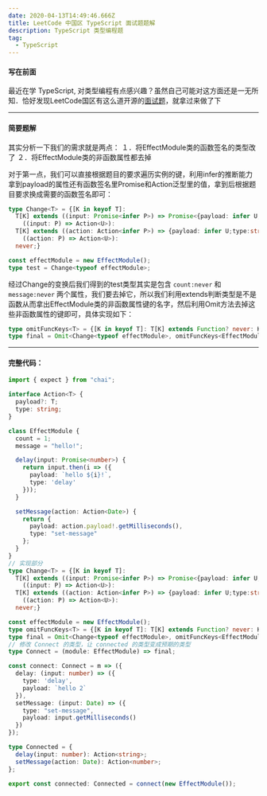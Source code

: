 ```yaml
---
date: 2020-04-13T14:49:46.666Z
title: LeetCode 中国区 TypeScript 面试题题解
description: TypeScript 类型编程题
tag:
  - TypeScript
---
```

#### 写在前面

最近在学 TypeScript, 对类型编程有点感兴趣？虽然自己可能对这方面还是一无所知．恰好发现LeetCode国区有这么道开源的[面试题](https://github.com/LeetCode-OpenSource/hire/blob/master/typescript_zh.md)，就拿过来做了下

---
#### 简要题解

其实分析一下我们的需求就是两点：
１．将EffectModule类的函数签名的类型改了
２．将EffectModule类的非函数属性都去掉

对于第一点，我们可以直接根据题目的要求遍历实例的键，利用infer的推断能力拿到payload的属性还有函数签名里Promise和Action泛型里的值，拿到后根据题目要求换成需要的函数签名即可：

```typescript
type Change<T> = {[K in keyof T]: 
  T[K] extends ((input: Promise<infer P>) => Promise<{payload: infer U;type:string}>)? 
    ((input: P) => Action<U>):
  T[K] extends ((action: Action<infer P>) => {payload: infer U;type:string})?
    ((action: P) => Action<U>):
  never;}

const effectModule = new EffectModule();
type test = Change<typeof effectModule>;
```

经过Change的变换后我们得到的test类型其实是包含 ```count:never``` 和 ```message:never``` 两个属性，我们要去掉它，所以我们利用extends判断类型是不是函数从而拿出EffectModule类的非函数属性键的名字，然后利用Omit方法去掉这些非函数属性的键即可，具体实现如下：

```typescript
type omitFuncKeys<T> = {[K in keyof T]: T[K] extends Function? never: K}[keyof T];
type final = Omit<Change<typeof effectModule>, omitFuncKeys<EffectModule>>;
```
---
#### 完整代码：

```typescript
import { expect } from "chai";

interface Action<T> {
  payload?: T;
  type: string;
}

class EffectModule {
  count = 1;
  message = "hello!";

  delay(input: Promise<number>) {
    return input.then(i => ({
      payload: `hello ${i}!`,
      type: 'delay'
    }));
  }

  setMessage(action: Action<Date>) {
    return {
      payload: action.payload!.getMilliseconds(),
      type: "set-message"
    };
  }
}
// 实现部分
type Change<T> = {[K in keyof T]: 
  T[K] extends ((input: Promise<infer P>) => Promise<{payload: infer U;type:string}>)? 
    ((input: P) => Action<U>):
  T[K] extends ((action: Action<infer P>) => {payload: infer U;type:string})?
    ((action: P) => Action<U>):
  never;}

const effectModule = new EffectModule();
type omitFuncKeys<T> = {[K in keyof T]: T[K] extends Function? never: K}[keyof T];
type final = Omit<Change<typeof effectModule>, omitFuncKeys<EffectModule>>;
// 修改 Connect 的类型，让 connected 的类型变成预期的类型
type Connect = (module: EffectModule) => final;

const connect: Connect = m => ({
  delay: (input: number) => ({
    type: 'delay',
    payload: `hello 2`
  }),
  setMessage: (input: Date) => ({
    type: "set-message",
    payload: input.getMilliseconds()
  })
});

type Connected = {
  delay(input: number): Action<string>;
  setMessage(action: Date): Action<number>;
};

export const connected: Connected = connect(new EffectModule());
```
